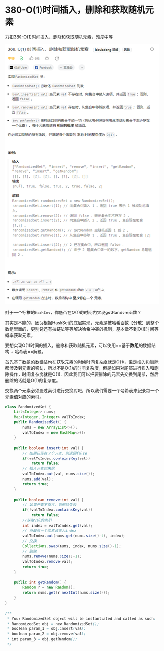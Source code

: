 # 380-O(1)时间插入，删除和获取随机元素

[力扣380-O(1)时间插入、删除和获取随机元素](https://leetcode.cn/problems/insert-delete-getrandom-o1/)，难度中等

![image-20230824170235893](https://raw.githubusercontent.com/lqyspace/mypic/master/PicBed/202308241702990.png)

对于一个标椎的`HashSet`，你能否在O(1)的时间内实现getRandom函数？

其实是不能的，因为根据HashSet的底层实现，元素是被哈希函数【分散】到整个数组里面的，更别说还有拉链法等等解决哈希冲突的机制，基本做不到O(1)时间等概率获取元素。

要想实现O(1)时间的插入，删除和获取随机元素，可以使用==基于**数组**的数据结构 + 哈希表==解题。

首先基于数组的数据结构在获取元素的时候时间复杂度就是O(1)，但是插入和删除都涉及到元素的移动，所以不是O(1)的时间复杂度，但是如果对尾部进行插入和删除操作，时间复杂度就是O(1)，因此我们可以把要删除的元素先交换到尾部，然后删除的话就是O(1)的复杂度。

交换两个元素必须通过索引进行交换对吧，所以我们需要一个哈希表来记录每一个元素值对应的索引。

```java
class RandomizedSet {
	List<Integer> nums;
    Map<Integer, Integer> valToIndex;
    public RandomizedSet() {
		nums = new ArrayList<>();
        valToIndex = new HashMap<>();
    }
    
    public boolean insert(int val) {
		// 如果已经有了个元素，则返回false
        if(valToIndex.containsKey(val))
            return false;
        // 插入元素到末尾
        valToIndex.put(val, nums.size());
        nums.add(val);
        return true;
    }
    
    public boolean remove(int val) {
		// 如果元素不存在，则删除失败
        if(!valToIndex.containsKey(val))
            return false;
        //获取val的索引
        int index = valToIndex.get(val);
        // 将最后一个元素设置为index
        valToIndex.put(nums.get(nums.size()-1), index);
        // 交换
        Collections.swap(nums, index, nums.size()-1);
        // 删除
        nums.remove(nums.size()-1);
        valToIndex.remove(val);
        return true;
    }
    
    public int getRandom() {
		Random r = new Random();
        return nums.get(r.nextInt(nums.size()));
    }
}

/**
 * Your RandomizedSet object will be instantiated and called as such:
 * RandomizedSet obj = new RandomizedSet();
 * boolean param_1 = obj.insert(val);
 * boolean param_2 = obj.remove(val);
 * int param_3 = obj.getRandom();
 */
```

